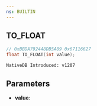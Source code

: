 ```yaml
---
ns: BUILTIN
---
```

## TO_FLOAT

```c
// 0xBBDA792448DB5A89 0x67116627
float TO_FLOAT(int value);
```

```
NativeDB Introduced: v1207
```

## Parameters
* **value**:
